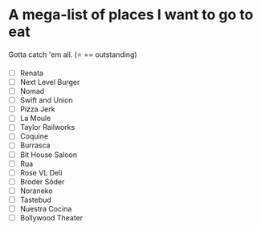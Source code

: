 # A mega-list of places I want to go to eat
Gotta catch 'em all. (:star: == outstanding)

- [ ] Renata
- [ ] Next Level Burger
- [ ] Nomad
- [ ] Swift and Union
- [ ] Pizza Jerk
- [ ] La Moule
- [ ] Taylor Railworks
- [ ] Coquine
- [ ] Burrasca
- [ ] Bit House Saloon
- [ ] Rua
- [ ] Rose VL Deli
- [ ] Broder Söder
- [ ] Noraneko
- [ ] Tastebud
- [ ] Nuestra Cocina
- [ ] Bollywood Theater

